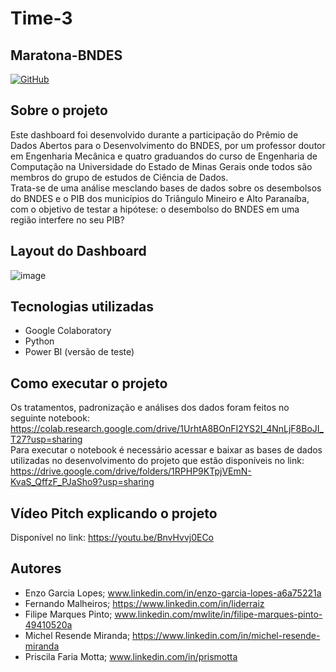 # Time-3
## Maratona-BNDES
[![GitHub](https://img.shields.io/github/license/prismotta/Time-3)](https://github.com/prismotta/Maratona-BNDES/blob/main/LICENSE)

## Sobre o projeto
Este dashboard foi desenvolvido durante a participação do Prêmio de Dados Abertos para o Desenvolvimento do BNDES, por um professor doutor em Engenharia Mecânica e quatro graduandos do curso de Engenharia de Computação na Universidade do Estado de Minas Gerais onde todos são membros do grupo de estudos de Ciência de Dados. <br />
Trata-se de uma análise mesclando bases de dados sobre os desembolsos do BNDES e o PIB dos municípios do Triângulo Mineiro e Alto Paranaíba, com o objetivo de testar a hipótese: o desembolso do BNDES em uma região interfere no seu PIB? 

## Layout do Dashboard

![image](https://user-images.githubusercontent.com/42475127/131221560-7263e5be-ad0b-4907-a742-e182e0d0e888.png)


## Tecnologias utilizadas
- Google Colaboratory
- Python
- Power BI (versão de teste)

## Como executar o projeto
Os tratamentos, padronização e análises dos dados foram feitos no seguinte notebook: https://colab.research.google.com/drive/1UrhtA8BOnFI2YS2I_4NnLjF8BoJI_T27?usp=sharing <br />
Para executar o notebook é necessário acessar e baixar as bases de dados utilizadas no desenvolvimento do projeto que estão disponíveis no link: https://drive.google.com/drive/folders/1RPHP9KTpjVEmN-KvaS_QffzF_PJaSho9?usp=sharing

## Vídeo Pitch explicando o projeto
Disponível no link: https://youtu.be/BnvHvvj0ECo

## Autores

- Enzo Garcia Lopes; www.linkedin.com/in/enzo-garcia-lopes-a6a75221a
- Fernando Malheiros; https://www.linkedin.com/in/liderraiz 
- Filipe Marques Pinto; www.linkedin.com/mwlite/in/filipe-marques-pinto-49410520a
- Michel Resende Miranda; https://www.linkedin.com/in/michel-resende-miranda
- Priscila Faria Motta; www.linkedin.com/in/prismotta
